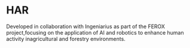 # HAR
Developed in collaboration with Ingeniarius as part of the FEROX project,focusing on the application of AI and robotics to enhance human activity inagricultural and forestry environments.
